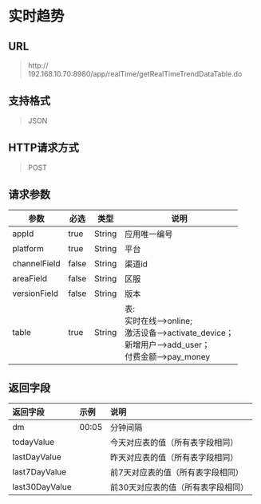 # 实时趋势

## URL
> http:// 192.168.10.70:8980/app/realTime/getRealTimeTrendDataTable.do

## 支持格式
> JSON

## HTTP请求方式
> POST

## 请求参数
|参数|必选|类型|说明|
|-----  |-------|-----|-----|
|appId    |true    |String|应用唯一编号 | 
|platform|true|String|平台|
|channelField|false|String|渠道id|
|areaField|false|String|区服|
|versionField|false|String|版本|
|table|true|String|表:<br>实时在线-->online;<br>激活设备-->activate_device；<br>新增用户-->add_user；<br>付费金额-->pay_money|

## 返回字段
|返回字段|示例|说明                              |
|:-----   |:----|:-----------------------------    |
|dm|00:05|分钟间隔|
|todayValue      |  | 今天对应表的值（所有表字段相同）                |
|lastDayValue     |  | 昨天对应表的值（所有表字段相同）                |
|last7DayValue     | | 前7天对应表的值（所有表字段相同）                 |
|last30DayValue     |  | 前30天对应表的值（所有表字段相同）             |

